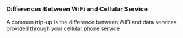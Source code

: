 

### Differences Between WiFi and Cellular Service

A common trip-up is the difference between WiFi and data services provided through your cellular phone service



